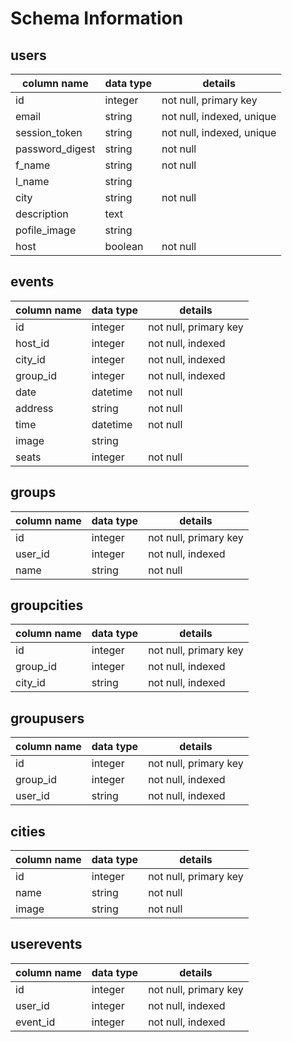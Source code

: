 # Schema Information

## users

| column name     | data type  | details                   |
| --------------- | ---------- | ------------------------- |
| id              | integer    | not null, primary key     |
| email           | string     | not null, indexed, unique |
| session_token   | string     | not null, indexed, unique |
| password_digest | string     | not null                  |
| f_name          | string     | not null                  |
| l_name          | string     |                           |
| city            | string     | not null                  |
| description     | text       |                           |
| pofile_image    | string     |                           |
| host            | boolean    | not null                  |

## events

| column name  | data type  | details               |
| ------------ | ---------- | --------------------- |
| id           | integer    | not null, primary key |
| host_id      | integer    | not null, indexed     |
| city_id      | integer    | not null, indexed     |
| group_id     | integer    | not null, indexed     |
| date         | datetime   | not null              |
| address      | string     | not null              |
| time         | datetime   | not null              |
| image        | string     |                       |
| seats        | integer    | not null              |

## groups

| column name  | data type  | details               |
| ------------ | ---------- | --------------------- |
| id           | integer    | not null, primary key |
| user_id      | integer    | not null, indexed     |
| name         | string     | not null              |

## groupcities

| column name  | data type  | details               |
| ------------ | ---------- | --------------------- |
| id           | integer    | not null, primary key |
| group_id     | integer    | not null, indexed     |
| city_id      | string     | not null, indexed     |

## groupusers

| column name  | data type  | details               |
| ------------ | ---------- | --------------------- |
| id           | integer    | not null, primary key |
| group_id     | integer    | not null, indexed     |
| user_id      | string     | not null, indexed     |

## cities

| column name  | data type  | details               |
| ------------ | ---------- | --------------------- |
| id           | integer    | not null, primary key |
| name         | string     | not null              |
| image        | string     | not null              |

## userevents

| column name  | data type  | details                   |
| ------------ | ---------- | ------------------------- |
| id           | integer    | not null, primary key     |
| user_id      | integer    | not null, indexed         |
| event_id     | integer    | not null, indexed         |
